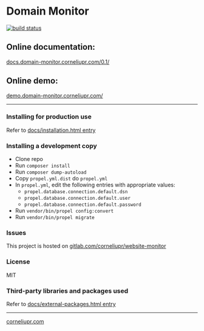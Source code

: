 # Domain Monitor

[![build status](https://gitlab.com/corneliupr/domain-monitor/badges/master/build.svg)](https://gitlab.com/corneliupr/domain-monitor/commits/master)

## Online documentation: 

[docs.domain-monitor.corneliupr.com/0.1/](http://docs.domain-monitor.corneliupr.com/0.1/)

## Online demo:

[demo.domain-monitor.corneliupr.com/](http://demo.domain-monitor.corneliupr.com/)

----

### Installing for production use

Refer to [docs/installation.html entry](http://docs.domain-monitor.corneliupr.com/0.1/installation.html)

### Installing a development copy

- Clone repo
- Run `composer install`
- Run `composer dump-autoload`
- Copy `propel.yml.dist` do `propel.yml`
- In `propel.yml`, edit the following entries with appropriate values:
    - `propel.database.connection.default.dsn`
    - `propel.database.connection.default.user`
    - `propel.database.connection.default.password`
- Run `vendor/bin/propel config:convert`
- Run `vendor/bin/propel migrate`

### Issues

This project is hosted on [gitlab.com/corneliupr/website-monitor](https://gitlab.com/corneliupr/website-monitor)

### License

MIT

### Third-party libraries and packages used 

Refer to [docs/external-packages.html entry](http://docs.domain-monitor.corneliupr.com/0.1/external-packages.html)

---

[corneliupr.com](https://corneliupr.com)
